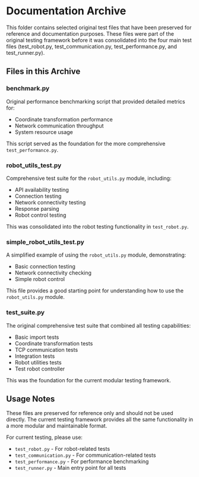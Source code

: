 # Documentation Archive

This folder contains selected original test files that have been preserved for reference and documentation purposes. These files were part of the original testing framework before it was consolidated into the four main test files (test_robot.py, test_communication.py, test_performance.py, and test_runner.py).

## Files in this Archive

### benchmark.py

Original performance benchmarking script that provided detailed metrics for:
- Coordinate transformation performance
- Network communication throughput
- System resource usage

This script served as the foundation for the more comprehensive `test_performance.py`.

### robot_utils_test.py

Comprehensive test suite for the `robot_utils.py` module, including:
- API availability testing
- Connection testing
- Network connectivity testing
- Response parsing
- Robot control testing

This was consolidated into the robot testing functionality in `test_robot.py`.

### simple_robot_utils_test.py

A simplified example of using the `robot_utils.py` module, demonstrating:
- Basic connection testing
- Network connectivity checking
- Simple robot control

This file provides a good starting point for understanding how to use the `robot_utils.py` module.

### test_suite.py

The original comprehensive test suite that combined all testing capabilities:
- Basic import tests
- Coordinate transformation tests
- TCP communication tests
- Integration tests
- Robot utilities tests
- Test robot controller

This was the foundation for the current modular testing framework.

## Usage Notes

These files are preserved for reference only and should not be used directly. The current testing framework provides all the same functionality in a more modular and maintainable format.

For current testing, please use:
- `test_robot.py` - For robot-related tests
- `test_communication.py` - For communication-related tests
- `test_performance.py` - For performance benchmarking
- `test_runner.py` - Main entry point for all tests
